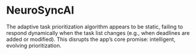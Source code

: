 # NeuroSyncAI
The adaptive task prioritization algorithm appears to be static, failing to respond dynamically when the task list changes 
(e.g., when deadlines are added or modified). This disrupts the app’s core promise: intelligent, evolving prioritization.
